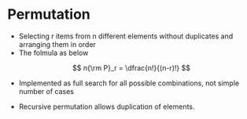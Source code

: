 # Permutation



* Selecting r items from n different elements without duplicates and arranging them in order
* The folmula as below


$$
n{\rm P}_r = \dfrac{n!}{(n-r)!}
$$


* Implemented as full search for all possible combinations, not simple number of cases



* Recursive permutation allows duplication of elements. 